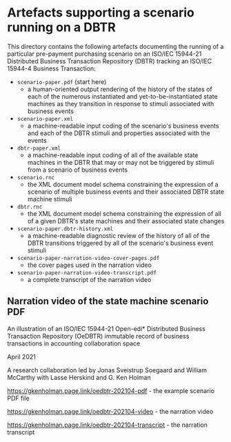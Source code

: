 # Artefacts supporting a scenario running on a DBTR

This directory contains the following artefacts documenting the running of a particular pre-payment purchasing scenario on an ISO/IEC 15944-21 Distributed Business Transaction Repository (DBTR) tracking an ISO/IEC 15944-4 Business Transaction:

- `scenario-paper.pdf` (start here)
  - a human-oriented output rendering of the history of the states of each of the numerous instantiated and yet-to-be-instantiated state machines as they transition in response to stimuli associated with business events
- `scenario-paper.xml`
  - a machine-readable input coding of the scenario's business events and each of the DBTR stimuli and properties associated with the events
- `dbtr-paper.xml`
  - a machine-readable input coding of all of the available state machines in the DBTR that may or may not be triggered by stimuli from a scenario of business events
- `scenario.rnc`
  - the XML document model schema constraining the expression of a scenario of multiple business events and their associated DBTR state machine stimuli
- `dbtr.rnc`
  - the XML document model schema constraining the expression of all of a given DBTR's state machines and their associated state changes
- `scenario-paper.dbtr-history.xml`
  - a machine-readable diagnostic review of the history of all of the DBTR transitions triggered by all of the scenario's business event stimuli
- `scenario-paper-narration-video-cover-pages.pdf`
  - the cover pages used in the narration video
- `scenario-paper-narration-video-transcript.pdf`
  - a complete transcript of the narration video

## Narration video of the state machine scenario PDF

An illustration of an ISO/IEC 15944-21 Open-edi* Distributed Business Transaction Repository (OeDBTR) immutable record of business transactions in accounting collaboration space

April 2021

A research collaboration led by Jonas Sveistrup Soegaard and William McCarthy with Lasse Herskind and G. Ken Holman

https://gkenholman.page.link/oedbtr-202104-pdf - the example scenario PDF file

https://gkenholman.page.link/oedbtr-202104-video - the narration video

https://gkenholman.page.link/oedbtr-202104-transcript - the narration transcript